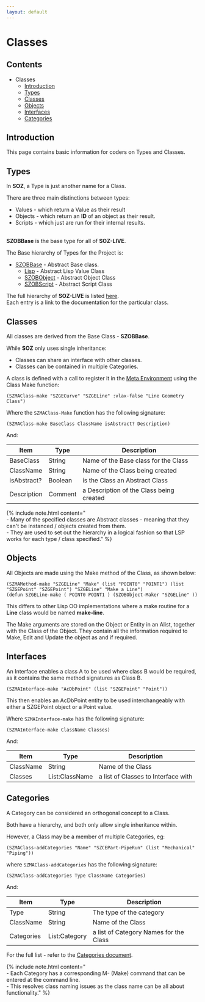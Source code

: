 ```yaml
---
layout: default
---
```


# Classes

## Contents

- Classes
  - [Introduction](#introduction)
  - [Types](#types)  
  - [Classes](#classes)
  - [Objects](#objects)
  - [Interfaces](#interfaces)
  - [Categories](#categories)


## Introduction

This page contains basic information for coders on Types and Classes.  


## Types

In **SOZ**, a Type is just another name for a Class.  

There are three main distinctions between types:

- Values - which return a Value as their result
- Objects - which return an **ID** of an object as their result.
- Scripts - which just are run for their internal results.

<br>**SZOBBase** is the base type for all of **SOZ-LIVE**.  

The Base hierarchy of Types for the Project is:

- [SZOBBase](/classes/SZOBBase.html) - Abstract Base class.
  - [Lisp](/classes/Lisp.html) - Abstract Lisp Value Class
  - [SZOBObject](/classes/SZOBObject.html) - Abstract Object Class
  - [SZOBScript](/classes/SZOBScript.html) - Abstract Script Class

The full hierarchy of **SOZ-LIVE** is listed [here](/repos/soz-live.html).  
Each entry is a link to the documentation for the particular class.  


## Classes

All classes are derived from the Base Class - **SZOBBase**.

While **SOZ** only uses single inheritance:

- Classes can share an interface with other classes.
- Classes can be contained in multiple Categories.


A class is defined with a call to register it in the [Meta Environment](#the-meta-environment) using the Class Make function:

```common-lisp
(SZMAClass-make "SZGECurve" "SZGELine" :vlax-false "Line Geometry Class")
```

Where the `SZMAClass-Make` function has the following signature:

`(SZMAClass-make BaseClass ClassName isAbstract? Description)`

And:

| Item | Type | Description |
| --------- | --------- | --------- |
| BaseClass | String | Name of the Base class for the Class |
| ClassName | String | Name of the Class being created |
| isAbstract? | Boolean | is the Class an Abstract Class |
| Description | Comment | a Description of the Class being created |


{% include note.html content="<br>- Many of the specified classes are Abstract classes - meaning that they can't be instanced / objects created from them.<br>- They are used to set out the hierarchy in a logical fashion so that LSP works for each type / class specified." %}


## Objects

All Objects are made using the Make method of the Class, as shown below:

```common-lisp
(SZMAMethod-make "SZGELine" "Make" (list "POINT0" "POINT1") (list "SZGEPoint" "SZGEPoint") "SZGELine" "Make a Line")
(defun SZGELine-make ( POINT0 POINT1 ) (SZOBObject-Maker "SZGELine" )) 
```

This differs to other Lisp OO implementations where a make routine for a **Line** class would be named **make-line**.

The Make arguments are stored on the Object or Entity in an Alist, together with the Class of the Object.
They contain all the information required to Make, Edit and Update the object as and if required.



## Interfaces

An Interface enables a class A to be used where class B would be required, as it contains the same method signatures as Class B.

```common-lisp
(SZMAInterface-make "AcDbPoint" (list "SZGEPoint" "Point"))
```

This then enables an AcDbPoint entity to be used interchangeably with either a SZGEPoint object or a Point value.  


Where `SZMAInterface-make` has the following signature:

`(SZMAInterface-make ClassName Classes)`

And:

| Item | Type | Description |
| --------- | --------- | --------- |
| ClassName | String | Name of the Class |
| Classes | List:ClassName | a list of Classes to Interface with |



## Categories

A Category can be considered an orthogonal concept to a Class.

Both have a hierarchy, and both only allow single inheritance within.

However, a Class may be a member of multiple Categories, eg:

```common-lisp
(SZMAClass-addCategories "Name" "SZCEPart-PipeRun" (list "Mechanical" "Piping"))
```

where `SZMAClass-addCategories` has the following signature:

`(SZMAClass-addCategories Type ClassName Categories)`

And:

| Item | Type | Description |
| --------- | --------- | --------- |
| Type | String | The type of the category |
| ClassName | String | Name of the Class |
| Categories | List:Category | a list of Category Names for the Class |

For the full list - refer to the [Categories document](/docs/categories.html).

{% include note.html content="<br>- Each Category has a corresponding M- (Make) command that can be entered at the command line.<br>- This resolves class naming issues as the class name can be all about functionality." %}
